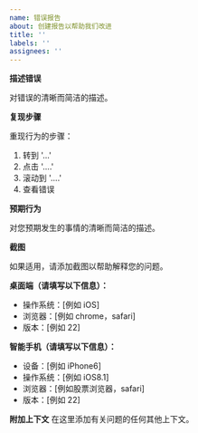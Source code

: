 ```yaml
---
name: 错误报告
about: 创建报告以帮助我们改进
title: ''
labels: ''
assignees: ''
---
```


**描述错误**

对错误的清晰而简洁的描述。

**复现步骤**

重现行为的步骤：
1. 转到 '...'
2. 点击 '....'
3. 滚动到 '....'
4. 查看错误

**预期行为**

对您预期发生的事情的清晰而简洁的描述。

**截图**

如果适用，请添加截图以帮助解释您的问题。

**桌面端（请填写以下信息）：**
 - 操作系统：[例如 iOS]
 - 浏览器：[例如 chrome，safari]
 - 版本：[例如 22]

**智能手机（请填写以下信息）：**
 - 设备：[例如 iPhone6]
 - 操作系统：[例如 iOS8.1]
 - 浏览器：[例如股票浏览器，safari]
 - 版本：[例如 22]

**附加上下文**
在这里添加有关问题的任何其他上下文。

